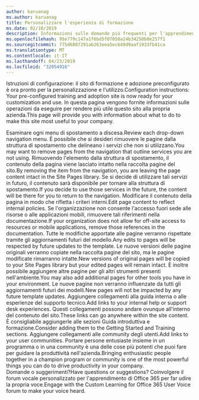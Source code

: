 ```yaml
---
author: karuanag
ms.author: karuanag
title: Personalizzare l'esperienza di formazione
ms.date: 02/10/2019
description: Informazioni sulle domande più frequenti per l'apprendimento personalizzato per Office 365
ms.openlocfilehash: 95e779c147a1f6bd5f07050a24b34250b0e257f1
ms.sourcegitcommit: 775d6807291ab263eea5ec649d9aaf1933fb41ca
ms.translationtype: MT
ms.contentlocale: it-IT
ms.lasthandoff: 04/23/2019
ms.locfileid: "32054916"
---
```

<span data-ttu-id="74a11-103">Istruzioni di configurazione: il sito di formazione e adozione preconfigurato è ora pronto per la personalizzazione e l'utilizzo.</span><span class="sxs-lookup"><span data-stu-id="74a11-103">Configuration instructions: Your pre-configured training and adoption site is now ready for your customization and use.</span></span> <span data-ttu-id="74a11-104">In questa pagina vengono fornite informazioni sulle operazioni da eseguire per rendere più utile questo sito alla propria azienda.</span><span class="sxs-lookup"><span data-stu-id="74a11-104">This page will provide you with information about what to do to make this site most useful to your company.</span></span>

<span data-ttu-id="74a11-105">Esaminare ogni menu di spostamento a discesa.</span><span class="sxs-lookup"><span data-stu-id="74a11-105">Review each drop-down navigation menu.</span></span> <span data-ttu-id="74a11-106">È possibile che si desideri rimuovere le pagine dalla struttura di spostamento che delineano i servizi che non si utilizzano.</span><span class="sxs-lookup"><span data-stu-id="74a11-106">You may want to remove pages from the navigation that outline services you are not using.</span></span> <span data-ttu-id="74a11-107">Rimuovendo l'elemento dalla struttura di spostamento, il contenuto della pagina viene lasciato intatto nella raccolta pagine del sito.</span><span class="sxs-lookup"><span data-stu-id="74a11-107">By removing the item from the navigation, you are leaving the page content intact in the Site Pages library.</span></span> <span data-ttu-id="74a11-108">Se si decide di utilizzare tali servizi in futuro, il contenuto sarà disponibile per tornare alla struttura di spostamento.</span><span class="sxs-lookup"><span data-stu-id="74a11-108">If you decide to use those services in the future, the content will be there for you to return to the navigation.</span></span> <span data-ttu-id="74a11-109">Modificare il contenuto della pagina in modo che rifletta i criteri interni.</span><span class="sxs-lookup"><span data-stu-id="74a11-109">Edit page content to reflect internal policies.</span></span> <span data-ttu-id="74a11-110">Se l'organizzazione non consente l'accesso fuori sede alle risorse o alle applicazioni mobili, rimuovere tali riferimenti nella documentazione.</span><span class="sxs-lookup"><span data-stu-id="74a11-110">If your organization does not allow for off-site access to resources or mobile applications, remove those references in the documentation.</span></span> <span data-ttu-id="74a11-111">Tutte le modifiche apportate alle pagine verranno rispettate tramite gli aggiornamenti futuri del modello.</span><span class="sxs-lookup"><span data-stu-id="74a11-111">Any edits to pages will be respected by future updates to the template.</span></span> <span data-ttu-id="74a11-112">Le nuove versioni delle pagine originali verranno copiate nella raccolta pagine del sito, ma le pagine modificate rimarranno intatte.</span><span class="sxs-lookup"><span data-stu-id="74a11-112">New versions of original pages will be copied to your Site Pages library but your edited pages will remain intact.</span></span> <span data-ttu-id="74a11-113">È inoltre possibile aggiungere altre pagine per gli altri strumenti presenti nell'ambiente.</span><span class="sxs-lookup"><span data-stu-id="74a11-113">You may also add additional pages for other tools you have in your environment.</span></span> <span data-ttu-id="74a11-114">Le nuove pagine non verranno influenzate da tutti gli aggiornamenti futuri dei modelli.</span><span class="sxs-lookup"><span data-stu-id="74a11-114">New pages will not be impacted by any future template updates.</span></span> <span data-ttu-id="74a11-115">Aggiungere collegamenti alla guida interna o alle esperienze del supporto tecnico.</span><span class="sxs-lookup"><span data-stu-id="74a11-115">Add links to your internal help or support desk experiences.</span></span> <span data-ttu-id="74a11-116">Questi collegamenti possono andare ovunque all'interno del contenuto del sito.</span><span class="sxs-lookup"><span data-stu-id="74a11-116">These links can go anywhere within the site content.</span></span> <span data-ttu-id="74a11-117">È consigliabile aggiungerle alle sezioni Guida introduttiva e formazione.</span><span class="sxs-lookup"><span data-stu-id="74a11-117">Consider adding them to the Getting Started and Training sections.</span></span> <span data-ttu-id="74a11-118">Aggiungere collegamenti alle community degli utenti.</span><span class="sxs-lookup"><span data-stu-id="74a11-118">Add links to your user communities.</span></span> <span data-ttu-id="74a11-119">Portare persone entusiaste insieme in un programma o in una community è una delle cose più potenti che puoi fare per guidare la produttività nell'azienda.</span><span class="sxs-lookup"><span data-stu-id="74a11-119">Bringing enthusiastic people together in a champion program or community is one of the most powerful things you can do to drive productivity in your company.</span></span>  
<span data-ttu-id="74a11-120">Domande o suggerimenti?</span><span class="sxs-lookup"><span data-stu-id="74a11-120">Have questions or suggestions?</span></span> <span data-ttu-id="74a11-121">Coinvolgere il forum vocale personalizzato per l'apprendimento di Office 365 per far udire la propria voce.</span><span class="sxs-lookup"><span data-stu-id="74a11-121">Engage with the Custom Learning for Office 365 User Voice forum to make your voice heard.</span></span> 